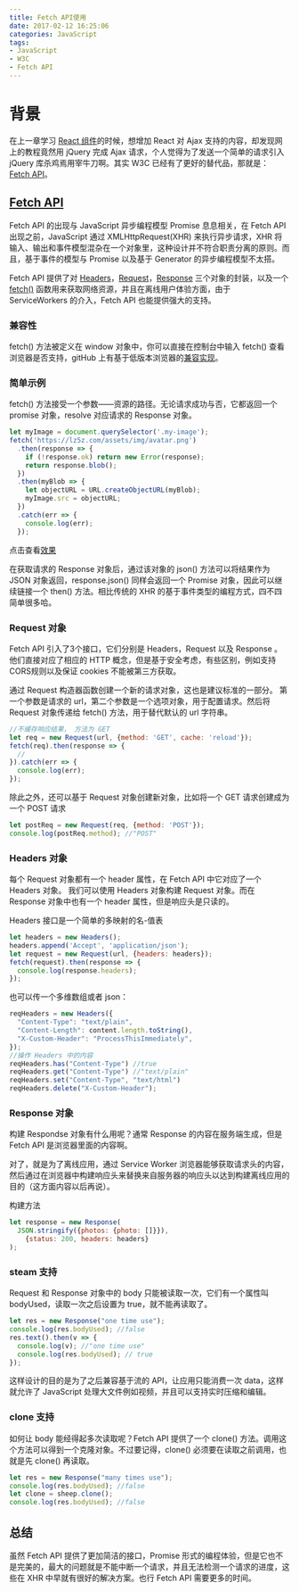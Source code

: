 ```yaml
---
title: Fetch API使用
date: 2017-02-12 16:25:06
categories: JavaScript
tags:
- JavaScript
- W3C
- Fetch API
---
```


# 背景

在上一章学习 [React 组件](https://lz5z.com/ReactJS%E2%80%94%E7%BB%84%E4%BB%B6/)的时候，想增加 React 对 Ajax 支持的内容，却发现网上的教程竟然用 jQuery 完成 Ajax 请求，个人觉得为了发送一个简单的请求引入 jQuery 库杀鸡焉用宰牛刀啊。其实 W3C 已经有了更好的替代品，那就是： [Fetch API](https://fetch.spec.whatwg.org/)。
<!-- more -->
## [Fetch API](https://developer.mozilla.org/zh-CN/docs/Web/API/Fetch_API)

Fetch API 的出现与 JavaScript 异步编程模型 Promise 息息相关，在 Fetch API 出现之前，JavaScript 通过 XMLHttpRequest(XHR) 来执行异步请求，XHR 将输入、输出和事件模型混杂在一个对象里，这种设计并不符合职责分离的原则。而且，基于事件的模型与 Promise 以及基于 Generator 的异步编程模型不太搭。

Fetch API 提供了对 [Headers](https://developer.mozilla.org/zh-CN/docs/Web/API/Headers)，[Request](https://developer.mozilla.org/zh-CN/docs/Web/API/Request)，[Response](https://developer.mozilla.org/zh-CN/docs/Web/API/Response) 三个对象的封装，以及一个 [fetch()](https://developer.mozilla.org/zh-CN/docs/Web/API/GlobalFetch) 函数用来获取网络资源，并且在离线用户体验方面，由于 ServiceWorkers 的介入，Fetch API 也能提供强大的支持。


### 兼容性

fetch() 方法被定义在 window 对象中，你可以直接在控制台中输入 fetch() 查看浏览器是否支持，gitHub 上有基于低版本浏览器的[兼容实现](https://github.com/github/fetch)。

### 简单示例

fetch() 方法接受一个参数——资源的路径。无论请求成功与否，它都返回一个 promise 对象，resolve 对应请求的 Response 对象。

```javascript
let myImage = document.querySelector('.my-image');
fetch('https://lz5z.com/assets/img/avatar.png')
  .then(response => {
    if (!response.ok) return new Error(response);
    return response.blob();
  })
  .then(myBlob => {
    let objectURL = URL.createObjectURL(myBlob);
    myImage.src = objectURL;
  })
  .catch(err => {
    console.log(err);
  }); 
```
点击查看[效果](/assets/demo/fetch-demo/index.html)

在获取请求的 Response 对象后，通过该对象的 json() 方法可以将结果作为 JSON 对象返回，response.json() 同样会返回一个 Promise 对象，因此可以继续链接一个 then() 方法。相比传统的 XHR 的基于事件类型的编程方式，四不四简单很多哈。

### Request 对象

Fetch API 引入了3个接口，它们分别是 Headers，Request 以及 Response 。他们直接对应了相应的 HTTP 概念，但是基于安全考虑，有些区别，例如支持CORS规则以及保证 cookies 不能被第三方获取。

通过 Request 构造器函数创建一个新的请求对象，这也是建议标准的一部分。 第一个参数是请求的 url，第二个参数是一个选项对象，用于配置请求。然后将 Request 对象传递给 fetch() 方法，用于替代默认的 url 字符串。

```javascript
//不缓存响应结果， 方法为 GET
let req = new Request(url, {method: 'GET', cache: 'reload'});
fetch(req).then(response => {
  //
}).catch(err => {
  console.log(err);
});
```
除此之外，还可以基于 Request 对象创建新对象，比如将一个 GET 请求创建成为一个 POST 请求

```javascript
let postReq = new Request(req, {method: 'POST'});
console.log(postReq.method); //"POST"
```
### Headers 对象

每个 Request 对象都有一个 header 属性，在 Fetch API 中它对应了一个 Headers 对象。 我们可以使用 Headers 对象构建 Request 对象。而在 Response 对象中也有一个 header 属性，但是响应头是只读的。

Headers 接口是一个简单的多映射的名-值表

```javascript
let headers = new Headers();
headers.append('Accept', 'application/json');
let request = new Request(url, {headers: headers});
fetch(request).then(response => {
  console.log(response.headers);
});
```
也可以传一个多维数组或者 json：

```javascript
reqHeaders = new Headers({
  "Content-Type": "text/plain",
  "Content-Length": content.length.toString(),
  "X-Custom-Header": "ProcessThisImmediately",
});
//操作 Headers 中的内容
reqHeaders.has("Content-Type") //true
reqHeaders.get("Content-Type") //"text/plain"
reqHeaders.set("Content-Type", "text/html")
reqHeaders.delete("X-Custom-Header");
```

### Response 对象

构建 Respondse 对象有什么用呢？通常 Response 的内容在服务端生成，但是 Fetch API 是浏览器里面的内容啊。

对了，就是为了离线应用，通过 Service Worker 浏览器能够获取请求头的内容，然后通过在浏览器中构建响应头来替换来自服务器的响应头以达到构建离线应用的目的（这方面内容以后再说）。

构建方法

```javascript
let response = new Response(
  JSON.stringify({photos: {photo: []}}),
    {status: 200, headers: headers}
);
```

### steam 支持

Request 和 Response 对象中的 body 只能被读取一次，它们有一个属性叫 bodyUsed，读取一次之后设置为 true，就不能再读取了。

```javascript
let res = new Response("one time use");
console.log(res.bodyUsed); //false
res.text().then(v => {
  console.log(v); //"one time use"
  console.log(res.bodyUsed); // true
});
```
这样设计的目的是为了之后兼容基于流的 API，让应用只能消费一次 data，这样就允许了 JavaScript 处理大文件例如视频，并且可以支持实时压缩和编辑。

### clone 支持

如何让 body 能经得起多次读取呢？Fetch API 提供了一个 clone() 方法。调用这个方法可以得到一个克隆对象。不过要记得，clone() 必须要在读取之前调用，也就是先 clone() 再读取。

```javascript
let res = new Response("many times use");
console.log(res.bodyUsed); //false
let clone = sheep.clone();
console.log(res.bodyUsed); //false
```

## 总结

虽然 Fetch API 提供了更加简洁的接口，Promise 形式的编程体验，但是它也不是完美的，最大的问题就是不能中断一个请求，并且无法检测一个请求的进度，这些在 XHR 中早就有很好的解决方案。也行 Fetch API 需要更多的时间。